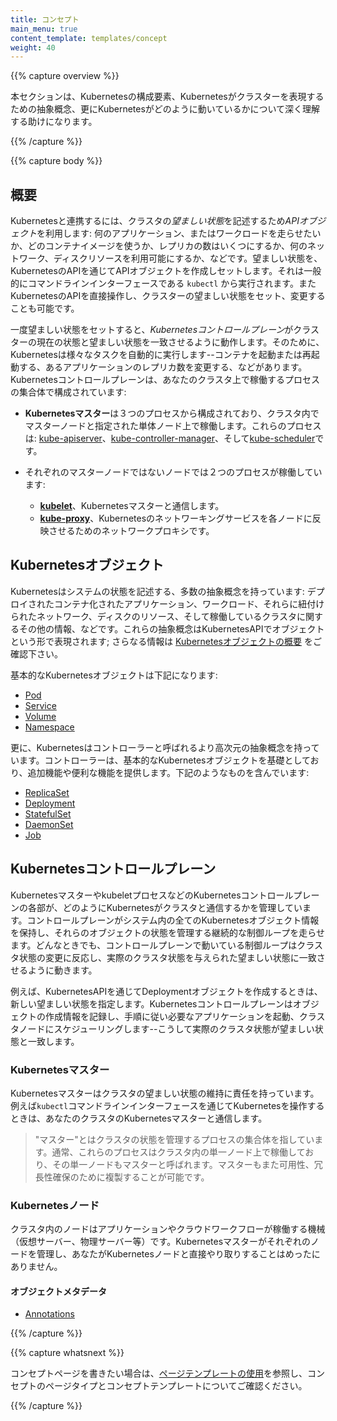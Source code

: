 ```yaml
---
title: コンセプト
main_menu: true
content_template: templates/concept
weight: 40
---
```


{{% capture overview %}}

本セクションは、Kubernetesの構成要素、Kubernetesがクラスターを表現するための抽象概念、更にKubernetesがどのように動いているかについて深く理解する助けになります。

{{% /capture %}}

{{% capture body %}}

## 概要

Kubernetesと連携するには、クラスタの*望ましい状態*を記述するため*APIオブジェクト*を利用します: 何のアプリケーション、またはワークロードを走らせたいか、どのコンテナイメージを使うか、レプリカの数はいくつにするか、何のネットワーク、ディスクリソースを利用可能にするか、などです。望ましい状態を、KubernetesのAPIを通じてAPIオブジェクトを作成しセットします。それは一般的にコマンドラインインターフェースである `kubectl` から実行されます。またKubernetesのAPIを直接操作し、クラスターの望ましい状態をセット、変更することも可能です。

一度望ましい状態をセットすると、*Kubernetesコントロールプレーン*がクラスターの現在の状態と望ましい状態を一致させるように動作します。そのために、Kubernetesは様々なタスクを自動的に実行します--コンテナを起動または再起動する、あるアプリケーションのレプリカ数を変更する、などがあります。Kubernetesコントロールプレーンは、あなたのクラスタ上で稼働するプロセスの集合体で構成されています:

* **Kubernetesマスター**は３つのプロセスから構成されており、クラスタ内でマスターノードと指定された単体ノード上で稼働します。これらのプロセスは: [kube-apiserver](/docs/admin/kube-apiserver/)、[kube-controller-manager](/docs/admin/kube-controller-manager/)、そして[kube-scheduler](/docs/admin/kube-scheduler/)です。

* それぞれのマスターノードではないノードでは２つのプロセスが稼働しています:
  * **[kubelet](/docs/admin/kubelet/)**、Kubernetesマスターと通信します。
  * **[kube-proxy](/docs/admin/kube-proxy/)**、Kubernetesのネットワーキングサービスを各ノードに反映させるためのネットワークプロキシです。

## Kubernetesオブジェクト

Kubernetesはシステムの状態を記述する、多数の抽象概念を持っています: デプロイされたコンテナ化されたアプリケーション、ワークロード、それらに紐付けられたネットワーク、ディスクのリソース、そして稼働しているクラスタに関するその他の情報、などです。これらの抽象概念はKubernetesAPIでオブジェクトという形で表現されます; さらなる情報は [Kubernetesオブジェクトの概要](/docs/concepts/abstractions/overview/) をご確認下さい。

基本的なKubernetesオブジェクトは下記になります:

* [Pod](/docs/concepts/workloads/pods/pod-overview/)
* [Service](/docs/concepts/services-networking/service/)
* [Volume](/docs/concepts/storage/volumes/)
* [Namespace](/docs/concepts/overview/working-with-objects/namespaces/)

更に、Kubernetesはコントローラーと呼ばれるより高次元の抽象概念を持っています。コントローラーは、基本的なKubernetesオブジェクトを基礎としており、追加機能や便利な機能を提供します。下記のようなものを含んでいます:

* [ReplicaSet](/docs/concepts/workloads/controllers/replicaset/)
* [Deployment](/docs/concepts/workloads/controllers/deployment/)
* [StatefulSet](/docs/concepts/workloads/controllers/statefulset/)
* [DaemonSet](/docs/concepts/workloads/controllers/daemonset/)
* [Job](/docs/concepts/workloads/controllers/jobs-run-to-completion/)

## Kubernetesコントロールプレーン

KubernetesマスターやkubeletプロセスなどのKubernetesコントロールプレーンの各部が、どのようにKubernetesがクラスタと通信するかを管理しています。コントロールプレーンがシステム内の全てのKubernetesオブジェクト情報を保持し、それらのオブジェクトの状態を管理する継続的な制御ループを走らせます。どんなときでも、コントロールプレーンで動いている制御ループはクラスタ状態の変更に反応し、実際のクラスタ状態を与えられた望ましい状態に一致させるように動きます。

例えば、KubernetesAPIを通じてDeploymentオブジェクトを作成するときは、新しい望ましい状態を指定します。Kubernetesコントロールプレーンはオブジェクトの作成情報を記録し、手順に従い必要なアプリケーションを起動、クラスタノードにスケジューリングします--こうして実際のクラスタ状態が望ましい状態と一致します。

### Kubernetesマスター

Kubernetesマスターはクラスタの望ましい状態の維持に責任を持っています。例えば`kubectl`コマンドラインインターフェースを通じてKubernetesを操作するときは、あなたのクラスタのKubernetesマスターと通信します。

> "マスター"とはクラスタの状態を管理するプロセスの集合体を指しています。通常、これらのプロセスはクラスタ内の単一ノード上で稼働しており、その単一ノードもマスターと呼ばれます。マスターもまた可用性、冗長性確保のために複製することが可能です。

### Kubernetesノード

クラスタ内のノードはアプリケーションやクラウドワークフローが稼働する機械（仮想サーバー、物理サーバー等）です。Kubernetesマスターがそれぞれのノードを管理し、あなたがKubernetesノードと直接やり取りすることはめったにありません。

#### オブジェクトメタデータ


* [Annotations](/docs/concepts/overview/working-with-objects/annotations/)

{{% /capture %}}

{{% capture whatsnext %}}

コンセプトページを書きたい場合は、[ページテンプレートの使用](/docs/contribute/style/page-templates/)を参照し、コンセプトのページタイプとコンセプトテンプレートについてご確認ください。

{{% /capture %}}
